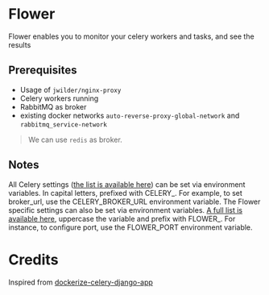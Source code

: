 # Flower

Flower enables you to monitor your celery workers and tasks, and see the results

## Prerequisites

- Usage of `jwilder/nginx-proxy`
- Celery workers running
- RabbitMQ as broker
- existing docker networks `auto-reverse-proxy-global-network` and `rabbitmq_service-network`

> We can use `redis` as broker.

## Notes

All Celery
settings ([the list is available here](https://docs.celeryproject.org/en/latest/userguide/configuration.html#new-lowercase-settings))
can be set via environment variables. In capital letters, prefixed with CELERY_. For example, to set broker_url, use the
CELERY_BROKER_URL environment variable. The Flower specific settings can also be set via environment
variables. [A full list is available here](https://flower.readthedocs.io/en/latest/config.html#options), uppercase the
variable and prefix with FLOWER_. For instance, to configure port, use the FLOWER_PORT environment variable.

# Credits

Inspired
from [dockerize-celery-django-app](https://github.com/bstiel/dockerize-celery-django-app/blob/master/docker-compose.yml)